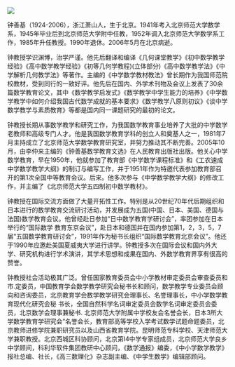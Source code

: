 ![](https://s2.loli.net/2022/09/02/8JSX12dnFqubWNG.png)

钟善基（1924-2006），浙江萧山人，生于北京。1941年考入北京师范大学数学系，1945年毕业后到北京师范大学附中任教，1952年调入北京师范大学数学系工作，1985年升任教授。1990年退休。2006年5月在北京病逝。

钟教授学识渊博，治学严谨。他先后翻译和编译《几何课堂教学》《初中数学教学经验》《高中数学教学经验》《初等几何学教程)(立体部分)《高中数学教学法》《中学解析几何教学法》等著作。主编的《中学数学教材教法》曾长期作为我国师范院校教材，受到同行的一致好评。他先后在国内、外学术刊物及会议上发表了30余篇数学教育论文，其中《数学教学启发式》《数学教学中学生能力的培养》《中学数学教学中如何介绍我国古代数学成就的基本要求》《数学教学八原则初议》《谈中学数学教学与素质教育》等都是国内同一课题研究的最初的论文。

钟教授长期从事数学教学和研究工作，为我国数学教育事业培养了大批的中学数学老教师和高级专门人才。他是我国数学教育学科的创立人和奠基人之一，1981年7月主持成立了北京师范大学数学教育研究室，并努力推动其不断完善。2005年10月，由李仲来主编的《钟善基数学教育文选》在人民教育出版社出版。他关心中学数学教育，早在1950年，他就参加了教育部《中学数学课程标准》和《工农速成中学数学教学大纲》的制订与编写工作，并于1951年作为特邀代表参加教育部召开的第1次全国中等教育会议。后来。他多次参与《中学数学教学大纲》的修改工作，并主编了《北京师范大学五四制初中数学教材》。

钟教授在国际交流方面做了大量开拓性工作。特别是从20世纪70年代后期组织和日本进行的数学教育交流研讨活动，并发展成为五国(中国、日本、美国、德国与法国)数学教育会议。他曾经赴日参加“日中数学教育学研讨会”，率团参加在日本举行的“国际数学 教育东京会议”，赴日本和德国并在国内参加第1，2，3，5，7届“五国数学教育研讨会”，1991年作为秘书长组织“国际数学教育北京会议”。他还于1990年应邀赴美国夏威夷大学进行讲学。钟教授多次在国际会议和国内外大学、研究机构进行学术演讲，其学术思想和成果在国内、外数学教育界享有很高的赞誉。

钟教授社会活动极其广泛。曾任国家教育委员会中小学教材审定委员会审查委员和市.定委员，中国教育学会数学教学研究会秘书长和顾问，数学教学专业委员会顾向和咨询委员，北京教育学会数学教学研究会理事长、名誉理事长，中小学数学教育现代化研究会秘 书长，全国自然科学名词审定委员会数学名词审定委员会委员，北京数学会理事兼秘书. 北京师范大学附属中学校友会名誉会长，日本3所大学数学教育学研究会”名誉会长，教育部高等学校入学考试数学试题命题委员，北京教师进修学院兼职研究员以及山西省教育学院。昆明师范专科学校、天津师范大学兼职教授。北京西城区科协顾问，北京第I4中学专家组成员，北京师范大学良乡中学顾间，科利华软件集团教研中心顾问，《数学通报》编委，《中小学数学教学》报社总编、社长，《高三数理化》杂志副主编、《中学生数学》编辑部顾问。